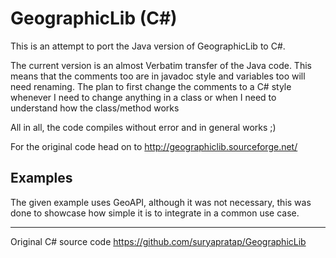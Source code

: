 GeographicLib (C#)
==================
This is an attempt to port the Java version of GeographicLib to C#.

The current version is an almost Verbatim transfer of the Java code. 
This means that the comments too are in javadoc style and variables too will need renaming.
The plan to first change the comments to a C# style whenever I need to change anything in a class or when I need to understand how the class/method works

All in all, the code compiles without error and in general works ;)

For the original code head on to http://geographiclib.sourceforge.net/

Examples
--------

The given example uses GeoAPI, although it was not necessary, this was done to showcase how simple it is to integrate in a common use case.

---

Original C# source code
https://github.com/suryapratap/GeographicLib
